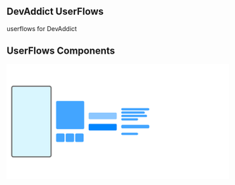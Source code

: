 ## DevAddict UserFlows
userflows for DevAddict

## UserFlows Components
![User Flows Components](./user-flow_components.jpeg)

